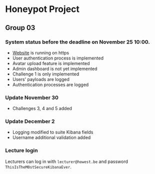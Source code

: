 # Honeypot Project
## Group 03

### System status before the deadline on November 25 10:00.

- [Website](https://group03web.hp.ti.howest.be/) is running on https
- User authentication process is implemented
- Avatar upload feature is implemented
- Admin dashboard is not yet implemented
- Challenge 1 is only implemented
- Users' payloads are logged
- Authentication processes are logged

### Update November 30

- Challenges 3, 4 and 5 added

### Update December 2

- Logging modified to suite Kibana fields
- Username additional validation added

### Lecture login

Lecturers can log in with ```lecturer@howest.be``` and password ```ThisIsTheM0stSecureKibanaEver```.
